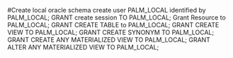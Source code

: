 #Create local oracle schema
	create user PALM_LOCAL identified by PALM_LOCAL;
    GRANT create session TO PALM_LOCAL;
    Grant Resource to PALM_LOCAL;
    GRANT CREATE TABLE to PALM_LOCAL;
    GRANT CREATE VIEW TO PALM_LOCAL;
    GRANT CREATE SYNONYM TO PALM_LOCAL;
    GRANT CREATE ANY MATERIALIZED VIEW TO PALM_LOCAL;
	GRANT ALTER ANY MATERIALIZED VIEW TO PALM_LOCAL;